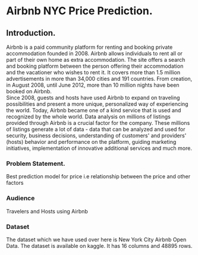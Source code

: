 # Airbnb NYC Price Prediction. <br>
## Introduction. <br>

Airbnb is a paid community platform for renting and booking private accommodation founded in 2008. Airbnb allows individuals to rent all or part of their own home as extra accommodation. The site offers a search and booking platform between the person offering their accommodation and the vacationer who wishes to rent it. It covers more than 1.5 million advertisements in more than 34,000 cities and 191 countries. From creation, in August 2008, until June 2012, more than 10 million nights have been booked on Airbnb. <br>
Since 2008, guests and hosts have used Airbnb to expand on traveling possibilities and present a more unique, personalized way of experiencing the world. Today, Airbnb became one of a kind service that is used and recognized by the whole world. Data analysis on millions of listings provided through Airbnb is a crucial factor for the company. These millions of listings generate a lot of data - data that can be analyzed and used for security, business decisions, understanding of customers' and providers' (hosts) behavior and performance on the platform, guiding marketing initiatives, implementation of innovative additional services and much more.
### Problem Statement. <br>

Best prediction model for price i.e relationship between the price and other factors<br>

### Audience <br>
Travelers and Hosts using Airbnb

### Dataset <br>
The dataset which we have used over here is New York City Airbnb Open Data. The dataset is available on kaggle. It has 16 columns and 48895 rows.
